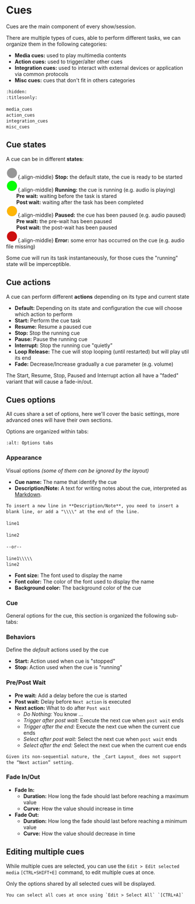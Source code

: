 # Cues

Cues are the main component of every show/session.

There are multiple types of cues, able to perform different tasks, we can organize them in the following categories:

* **Media cues:** used to play multimedia contents
* **Action cues:** used to trigger/alter other cues
* **Integration cues:** used to interact with external devices or application via common protocols
* **Misc cues:** cues that don't fit in others categories

```{toctree}
:hidden:
:titlesonly:

media_cues
action_cues
integration_cues
misc_cues
```

## Cue states

A cue can be in different **states**:

![stop](../_static/icons/led-off.svg){.align-middle} **Stop:** the default state, the cue is ready to be started<br>
![running](../_static/icons/led-running.svg){.align-middle} **Running:** the cue is running (e.g. audio is playing)<br>
  **Pre wait:** waiting before the task is stared<br>
  **Post wait:** waiting after the task has been completed<br>
![paused](../_static/icons/led-pause.svg){.align-middle} **Paused:** the cue has been paused (e.g. audio paused)<br>
  **Pre wait:** the pre-wait has been paused<br>
  **Post wait:** the post-wait has been paused<br>
![error](../_static/icons/led-error.svg){.align-middle} **Error:** some error has occurred on the cue (e.g. audio file missing)

Some cue will run its task instantaneously, for those cues the "running" state will be imperceptible.

## Cue actions

A cue can perform different **actions** depending on its type and current state

* **Default:** Depending on its state and configuration the cue will choose which action to perform
* **Start:** Perform the cue task
* **Resume:** Resume a paused cue
* **Stop:** Stop the running cue
* **Pause:** Pause the running cue
* **Interrupt:** Stop the running cue "quietly"
* **Loop Release:** The cue will stop looping (until restarted) but will play util its end
* **Fade:** Decrease/Increase gradually a cue parameter (e.g. volume)

The Start, Resume, Stop, Paused and Interrupt action all have a "faded" variant that will cause a fade-in/out.

## Cues options

All cues share a set of options, here we'll cover the basic settings, more advanced ones will have their own sections.

Options are organized within tabs:

```{image} ../_static/cue_options_tabs.png
:alt: Options tabs
```

### Appearance

Visual options *(some of them can be ignored by the layout)*

* **Cue name:** The name that identify the cue
* **Description/Note:** A text for writing notes about the cue, interpreted as [Markdown](https://github.github.com/gfm/).

```{note}
To insert a new line in **Description/Note**, you need to insert a blank line, or add a "\\\\" at the end of the line.

line1

line2

--or--

line1\\\\\
line2
```

* **Font size:** The font used to display the name
* **Font color:** The color of the font used to display the name
* **Background color:** The background color of the cue

### Cue

General options for the cue, this section is organized the following sub-tabs:

### Behaviors

Define the _default_ actions used by the cue

* **Start:** Action used when cue is "stopped"
* **Stop:** Action used when the cue is "running"

### Pre/Post Wait

* **Pre wait:** Add a delay before the cue is started
* **Post wait:** Delay before `Next action` is executed
* **Next action:** What to do after `Post wait`
    * _Do Nothing:_ You know ...
    * _Trigger after post wait:_ Execute the next cue when `post wait` ends 
    * _Trigger after the end:_ Execute the next cue when the current cue ends
    * _Select after post wait:_ Select the next cue when `post wait` ends 
    * _Select after the end:_ Select the next cue when the current cue ends

```{warning}
Given its non-sequential nature, the _Cart Layout_ does not support the “Next action” setting.
```

### Fade In/Out

* **Fade In:**
    * **Duration:** How long the fade should last before reaching a maximum value
    * **Curve:** How the value should increase in time
* **Fade Out:**
    * **Duration:** How long the fade should last before reaching a minimum value
    * **Curve:** How the value should decrease in time

## Editing multiple cues

While multiple cues are selected, you can use the `Edit > Edit selected media`
`[CTRL+SHIFT+E]` command, to edit multiple cues at once.

Only the options shared by all selected cues will be displayed.

```{note}
You can select all cues at once using `Edit > Select All` `[CTRL+A]`
```
